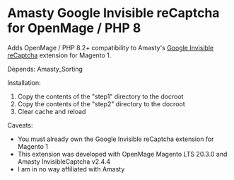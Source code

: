 # Amasty Google Invisible reCaptcha for OpenMage / PHP 8

Adds OpenMage / PHP 8.2+ compatibility to Amasty's [Google Invisible reCaptcha](https://amasty.com/magento-google-captcha.html) extension for Magento 1.

Depends: 
Amasty_Sorting

Installation:
1. Copy the contents of the "step1" directory to the docroot
2. Copy the contents of the "step2" directory to the docroot
3. Clear cache and reload

Caveats:
- You must already own the Google Invisible reCaptcha extension for Magento 1
- This extension was developed with OpenMage Magento LTS 20.3.0 and Amasty InvisibleCaptcha v2.4.4
- I am in no way affiliated with Amasty
